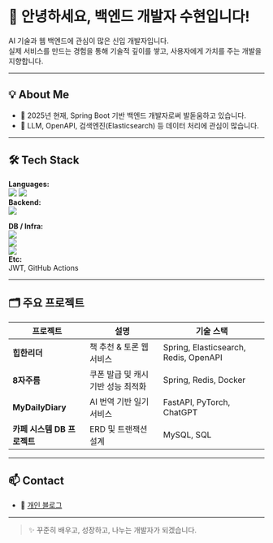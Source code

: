 # 👋 안녕하세요, 백엔드 개발자 수현입니다!

AI 기술과 웹 백엔드에 관심이 많은 신입 개발자입니다.  
실제 서비스를 만드는 경험을 통해 기술적 깊이를 쌓고, 사용자에게 가치를 주는 개발을 지향합니다.

---

## 💡 About Me

- 🔭 2025년 현재, Spring Boot 기반 백엔드 개발자로써 발돋움하고 있습니다.
- 🤖 LLM, OpenAPI, 검색엔진(Elasticsearch) 등 데이터 처리에 관심이 많습니다.

---

## 🛠 Tech Stack

**Languages:**  
<img src="https://img.shields.io/badge/Java-007396?style=flat-square&logo=OpenJDK&logoColor=white"/> 
<img src="https://img.shields.io/badge/Python-3776AB?style=flat-square&logo=Python&logoColor=white"/>  
**Backend:**  
<img src="https://img.shields.io/badge/SpringBoot-6DB33F?style=flat-square&logo=SpringBoot&logoColor=white"/>
  
**DB / Infra:**  
<img src="https://img.shields.io/badge/MySQL-4479A1?style=flat-square&logo=MySQL&logoColor=white"/>  
<img src="https://img.shields.io/badge/Redis-DC382D?style=flat-square&logo=Redis&logoColor=white"/>  
<img src="https://img.shields.io/badge/Docker-2496ED?style=flat-square&logo=Docker&logoColor=white"/>  
**Etc:**  
JWT, GitHub Actions

---

## 🗂 주요 프로젝트

| 프로젝트 | 설명 | 기술 스택 |
|----------|------|-----------|
| **힙한리더** | 책 추천 & 토론 웹서비스 | Spring, Elasticsearch, Redis, OpenAPI |
| **8자주름** | 쿠폰 발급 및 캐시 기반 성능 최적화 | Spring, Redis, Docker |
| **MyDailyDiary** | AI 번역 기반 일기 서비스 | FastAPI, PyTorch, ChatGPT | 
| **카페 시스템 DB 프로젝트** | ERD 및 트랜잭션 설계 | MySQL, SQL | 

---

## 📫 Contact
- 📝 [개인 블로그](https://velog.io/@siha_014/) 


---

> ✨ 꾸준히 배우고, 성장하고, 나누는 개발자가 되겠습니다.
